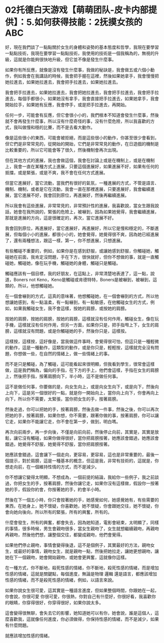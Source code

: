 # 02托德白天游戏【萌萌团队-皮卡内部提供】：5.如何获得技能：2抚摸女孩的ABC

好，現在我們談了一點點關於女生的身體和姿勢的基本態度和哲學，我現在要學習一點點技術，我現在要學習一點點技術，我使用的技術是一個我稱為的，無視的升級，這就是你能夠很快地升級，但它並不像是發生什麼事。

如果你有所反應，就像是沒有發生什麼事，我做的秘訣是，我會做五或六個小動作，例如我會在我講話的時候，我會把手握在這裡，然後如果她拿手，我會慢慢把她拉進去，如果她拉進去，我會把手拉進去，如果她拉進去。

我會把手拉進去，如果她拉進去，我會把她拉進去，我會把手拉進去，我會把手拉進去，每個手都很小，如果她沒有拿手，我會直接把手拉進去，如果她拿手，我會開始拉手，如果她有反應，我會停手，或是把手拉進去，再開始。

任何一步，可能會有反應，但它會很小小的，我們根本不知道會發生什麼事，然後就不會再發生什麼事，所以沒有什麼奇怪的事，沒有什麼危險，所以我喜歡的方式，我叫做慢和穩的比賽，而不是去看大動作。

像是這些很小的東西，可能會被拒絕，而是這些很小的動作，你甚至很少會看到，但它們是非常常見的，從開始的開始，它們是非常常見的動作，在日遊戲的機制是比較重要的，所以它可能會等了很久，然後機制會再次出現。

但在其他方式的進展，我也會做這個，我會在討論上或是在機制上，或是在機制上，我會一直在某種方式上進展，只要這個進展好，如果進展不好，如果有任何的抵擋，或是緊張，或是不爽，我不會在任何方式進展。

但當它進展好，當它流動，當我們有很好的氣氛，一種進展的方式，不管是語言、機制、機制，或者是它在流動，我會一直在那裡進展，只要進展好，我會繼續進展，當它進展不好，我會回到原位，再進展好，然後再繼續進展。

所以我會有這些進展，非常常見的，非常預計性的進展，我喜歡說，當女生跟我說話，她會在我所說的，緊張的危險上，被嚇到，因為如果她覺得，我會繼續進展，那就是進展的方向，這是很確定的，再次，當它進展不好。

我會回到原位，再進展好，當它進展好，再進展好，所以它是慢和穩定的，不斷進展，但每個小小的進展，都很小小的，她會覺得，她覺得很不爽，因為她已經進展了，還有兩種想法，跟這一樣，第一，你不想進展，只想進展。

有些觸碰不重要的，例如，如果你是在感到舒服，或讓她感到舒服，你觸碰她，觸碰她在前面，我肯定沒問題，手在下方，很快就好，但你不想做的事，就是一直觸碰她，觸碰她，像在玩手機，觸碰她的身體，觸碰只是觸碰。

觸碰應該有一個目標，我的好朋友，在這點上，非常清楚地表達了，這一點，說道，Boners not Keno，Keno是觸碰或肯德特特，Boners是被嚇到，被嚇到，這類的，所以，他想觸碰她。

在一個會嚇到的方式，這真的意味著，他想觸碰她，在一個會嚇到的方式，所以他想讓她感到，有一點溫柔，有一點嚇到，有一點敏感，在他觸碰女生的方式，例如，如果我觸碰女生，我不會這樣，按她的肩膀，或按她的肩膀。

按她的肩膀，按她的肩膀，按她的肩膀，這樣就沒有任何作用，觸碰女生，像在玩手機，這樣就沒有任何作用，但另一方面，如果你只是，把手指甩上下，女生的肩膀，這樣就沒有問題，或是你觸碰她的手，然後你只是，這樣按。

這樣按，這樣按，這好像是，當我做這件事時，會覺得很可怕，但這只是一種輕微的動作，這是一種動作，這類型的動作，或是你只是，輕輕按，這樣就完全沒有問題，你想做一些，在自然的情緒上，做一些情緒上的事。

而不是只是觸碰，為了觸碰，這可能看起來很明顯，但我看到學生，很常會這樣做，這是我們稱為，偏向的手指，在下方的手上，他們會這樣，手指在女生的肩膀上，然後把手指，按著肩膀向下，半小時，這不是做任何事。

這不是做任何事，你要做的是，向女生向上，或是向女生向下，或是向下，然後向上向下，這是另一個很好的一點，就是你一開始向上，當你向上向下，你會再向上向下，所以你不需要，太緊張，當你把女生的手，按著肩膀。

然後走過，你可以把她的手，按著肩膀，然後去做一件事，然後之後，你可以再次把她的手，按著肩膀，如果你想，你不需要，跟著你做的事，按著肩膀，你可以讓它走，如果你不能讓它走，你不會在第一步，做到，明白嗎。

再次向前兩步，再一步向後，不僅是向前向前，然後停止向前，其實是，其實是放鬆，讓它沒有觸碰，如果你做得很好，當你把肩膀按著，她應該會錯過，她應該會錯過，她覺得不舒服，她覺得不舒服，當你把肩膀按著。

她應該會錯過，這會讓下一個走向，更容易，更容易，這也是非常重要的，最後一個提示，對於肩膀，這是一種基本的概念，但這是我，非常有技術的，這就是，你想走向前，在一個維持性情的方式，而不是減少。

你不想讓它變得太明顯，不想成為，一個前提的結論，我給你一些例子，我之前談過，你把女生的手，按著肩膀，然後你讓它走，如果你沒有這樣做，假設你一按著她的手，假設你約會，你按著她的手，約會半小時。

然後在下一個五小時，你只會按著她的手，她感覺如何，她感覺她有，有些需要的東西，在她身上，她不懷疑，你喜歡她，她不懷疑，你會跟她交往，她不懷疑，你會向她向後向，所以所有的緊張，所有的興奮，所有的。

什麼會發生，所有的興奮，都會失去，因為她知道，電影會結束，太明顯了，同樣的事情，很多時候，男生會親吻很多，當女生親吻了，女生就想繼續親吻，再親吻再親吻，然後他們想，讓整個交往，都變成親吻，他們會覺得。

如果他們停止親吻，事情會變得後退，這不是個例子，其實最好的方法，親吻女生，或最好的事情，親吻女生，就是親吻一點，然後把她拉走，讓她更想親吻，讓她在下一個親吻，她會開始親吻，或她會更興奮，這就像你這樣。

在一種方式，你不斷地，殺死性感的情緒，你不斷地，殺死性感的情緒，而是增加性感的情緒，這就是關鍵點，每個進度，無論是物理 邏輯 還是語言，都應該增加性感的情緒，而不是殺死性感的情緒，例如，以語言來說。

如果你說女生很可愛，這其實是一種語言進度，但如果整個時間，你跟她在一起，你會說，你很可愛 你很可愛，你很熱，你對自己有什麼好，你很好看，我喜歡你的眼睛，你穿得很好，你穿得很好，如果你說太多。

這會變得很無聊，會失去它的影響，她知道她可以有你，她會說，誰是這個人，這麼喜歡我，這就像任何進度，你必須做得，你保持性感的情緒，而不是減少，如果有什麼問題。

就應該增加性感的情緒。